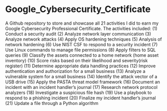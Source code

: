 # Google_Cybersecurity_Certificate
A Github repository to store and showcase all 21 activities I did to earn my Google Cybersecurity Professional Certificate. 
The activities included: 
(1) Conduct a security audit
(2) Analyze network layer communication
(3) Analyze network attacks 
(4) Apply OS hardening techniques 
(5) Analysis of network hardening 
(6) Use NIST CSF to respond to a security incident 
(7) Use Linux commands to manage file permissions 
(8) Apply filters to SQL queries 
(9) Classify the assets connected to a home network (home asset inventory) 
(10) Score risks based on their likelihood and severity(risk register)
(11) Determine appropriate data handling practices
(12) Improve authentication and authorization for a small business 
(13) Analyze a vulnerable system for a small business
(14) Identify the attack vector of a USB drive
(15) Apply the PASTA threat model framework
(16) Document an incident with an incident handler’s journal 
(17) Research network protocol analyzers
(18) Investigate a suspicious file hash 
(19) Use a playbook to respond to a phishing incident 
(20) Finalize my incident handler’s journal
(21) Update a file through a Python algorithm

